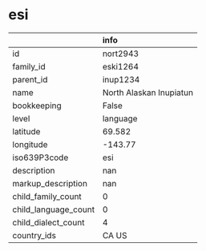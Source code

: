 # esi
|                      | info                    |
|:---------------------|:------------------------|
| id                   | nort2943                |
| family_id            | eski1264                |
| parent_id            | inup1234                |
| name                 | North Alaskan Inupiatun |
| bookkeeping          | False                   |
| level                | language                |
| latitude             | 69.582                  |
| longitude            | -143.77                 |
| iso639P3code         | esi                     |
| description          | nan                     |
| markup_description   | nan                     |
| child_family_count   | 0                       |
| child_language_count | 0                       |
| child_dialect_count  | 4                       |
| country_ids          | CA US                   |